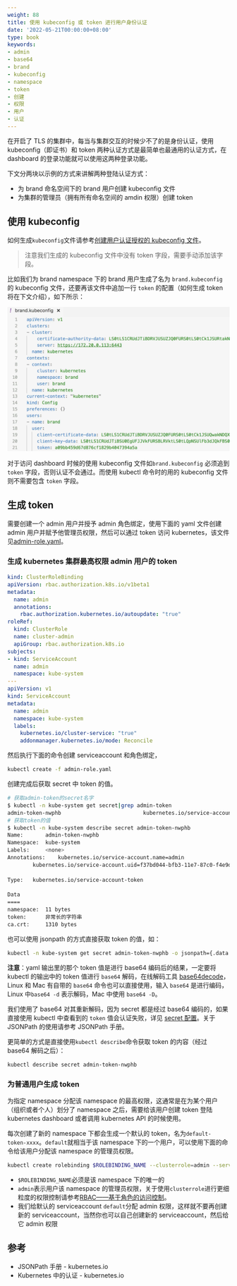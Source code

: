 ```yaml
---
weight: 88
title: 使用 kubeconfig 或 token 进行用户身份认证
date: '2022-05-21T00:00:00+08:00'
type: book
keywords:
- admin
- base64
- brand
- kubeconfig
- namespace
- token
- 创建
- 权限
- 用户
- 认证
---
```

在开启了 TLS 的集群中，每当与集群交互的时候少不了的是身份认证，使用 kubeconfig（即证书）和 token 两种认证方式是最简单也最通用的认证方式，在 dashboard 的登录功能就可以使用这两种登录功能。

下文分两块以示例的方式来讲解两种登陆认证方式：

- 为 brand 命名空间下的 brand 用户创建 kubeconfig 文件
- 为集群的管理员（拥有所有命名空间的 amdin 权限）创建 token

## 使用 kubeconfig

如何生成`kubeconfig`文件请参考[创建用户认证授权的 kubeconfig 文件](../../guide/kubectl-user-authentication-authorization)。

> 注意我们生成的 kubeconfig 文件中没有 token 字段，需要手动添加该字段。

比如我们为 brand namespace 下的 brand 用户生成了名为 `brand.kubeconfig` 的 kubeconfig 文件，还要再该文件中追加一行 `token` 的配置（如何生成 token 将在下文介绍），如下所示：

![kubeconfig 文件](brand-kubeconfig-yaml.webp)

对于访问 dashboard 时候的使用 kubeconfig 文件如`brand.kubeconfig` 必须追到 `token` 字段，否则认证不会通过。而使用 kubectl 命令时的用的 kubeconfig 文件则不需要包含 `token` 字段。

## 生成 token

需要创建一个 admin 用户并授予 admin 角色绑定，使用下面的 yaml 文件创建 admin 用户并赋予他管理员权限，然后可以通过 token 访问 kubernetes，该文件见[admin-role.yaml](https://github.com/rootsongjc/kubernetes-handbook/tree/master/manifests/dashboard-1.7.1/admin-role.yaml)。

### 生成 kubernetes 集群最高权限 admin 用户的 token

```yaml
kind: ClusterRoleBinding
apiVersion: rbac.authorization.k8s.io/v1beta1
metadata:
  name: admin
  annotations:
    rbac.authorization.kubernetes.io/autoupdate: "true"
roleRef:
  kind: ClusterRole
  name: cluster-admin
  apiGroup: rbac.authorization.k8s.io
subjects:
- kind: ServiceAccount
  name: admin
  namespace: kube-system
---
apiVersion: v1
kind: ServiceAccount
metadata:
  name: admin
  namespace: kube-system
  labels:
    kubernetes.io/cluster-service: "true"
    addonmanager.kubernetes.io/mode: Reconcile
```

然后执行下面的命令创建 serviceaccount 和角色绑定，

```bash
kubectl create -f admin-role.yaml
```

创建完成后获取 secret 中 token 的值。

```bash
# 获取admin-token的secret名字
$ kubectl -n kube-system get secret|grep admin-token
admin-token-nwphb                          kubernetes.io/service-account-token   3         6m
# 获取token的值
$ kubectl -n kube-system describe secret admin-token-nwphb
Name:		admin-token-nwphb
Namespace:	kube-system
Labels:		<none>
Annotations:	kubernetes.io/service-account.name=admin
		kubernetes.io/service-account.uid=f37bd044-bfb3-11e7-87c0-f4e9d49f8ed0

Type:	kubernetes.io/service-account-token

Data
====
namespace:	11 bytes
token:		非常长的字符串
ca.crt:		1310 bytes
```

也可以使用 jsonpath 的方式直接获取 token 的值，如：

```bash
kubectl -n kube-system get secret admin-token-nwphb -o jsonpath={.data.token}|base64 -d
```

**注意**：yaml 输出里的那个 token 值是进行 base64 编码后的结果，一定要将 kubectl 的输出中的 token 值进行 `base64` 解码，在线解码工具 [base64decode](https://www.base64decode.org/)，Linux 和 Mac 有自带的 `base64` 命令也可以直接使用，输入  `base64` 是进行编码，Linux 中`base64 -d` 表示解码，Mac 中使用 `base64 -D`。

我们使用了 base64 对其重新解码，因为 secret 都是经过 base64 编码的，如果直接使用 kubectl 中查看到的 `token` 值会认证失败，详见 [secret 配置](../../guide/secret-configuration)。关于 JSONPath 的使用请参考 JSONPath 手册。

更简单的方式是直接使用`kubectl describe`命令获取 token 的内容（经过 base64 解码之后）：

```bash
kubectl describe secret admin-token-nwphb 
```

### 为普通用户生成 token

为指定 namespace 分配该 namespace 的最高权限，这通常是在为某个用户（组织或者个人）划分了 namespace 之后，需要给该用户创建 token 登陆 kubernetes dashboard 或者调用 kubernetes API 的时候使用。

每次创建了新的 namespace 下都会生成一个默认的 token，名为`default-token-xxxx`。`default`就相当于该 namespace 下的一个用户，可以使用下面的命令给该用户分配该 namespace 的管理员权限。

```bash
kubectl create rolebinding $ROLEBINDING_NAME --clusterrole=admin --serviceaccount=$NAMESPACE:default --namespace=$NAMESPACE
```

- `$ROLEBINDING_NAME`必须是该 namespace 下的唯一的
- `admin`表示用户该 namespace 的管理员权限，关于使用`clusterrole`进行更细粒度的权限控制请参考[RBAC——基于角色的访问控制](../../concepts/rbac)。
- 我们给默认的 serviceaccount `default`分配 admin 权限，这样就不要再创建新的 serviceaccount，当然你也可以自己创建新的 serviceaccount，然后给它 admin 权限

## 参考

- JSONPath 手册 - kubernetes.io
- Kubernetes 中的认证 - kubernetes.io
